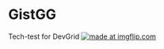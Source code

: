 # GistGG
Tech-test for DevGrid
<a href="//imgur.com/a/FaVtv4w"><img src="//s.imgur.com/min/embed.js" title="made at imgflip.com"/></a>
